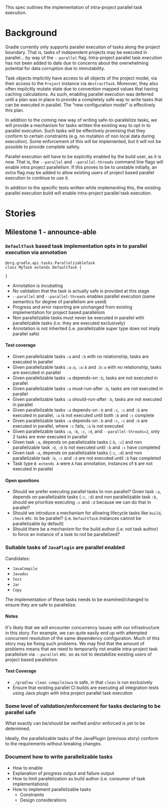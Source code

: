 This spec outlines the implementation of intra-project parallel task execution.

# Background

Gradle currently only supports parallel execution of tasks along the project boundary.
That is, tasks of independent projects may be executed in parallel… by way of the `--parallel` flag.
Intra-project parallel task execution has not been added to date due to concerns about the overwhelming potential for data corruption due to immutability.

Task objects implicitly have access to all objects of the project model, via their access to the `Project` instance via `AbstractTask`.
Moreover, they also often implicitly mutate state due to convention mapped values that having caching calculations.
As such, enabling parallel execution was deferred until a plan was in place to provide a completely safe way to write tasks that can be executed in parallel.
The “new configuration model” is effectively this plan.

In addition to the coming new way of writing safe-to-parallelize tasks, we will provide a mechanism for tasks written the existing way to opt in to parallel execution.
Such tasks will be effectively promising that they conform to certain constraints (e.g. no mutation of non local data during execution).
Some enforcement of this will be implemented, but it will not be possible to provide complete safety.

Parallel execution will have to be explicitly enabled by the build user, as it is now.
That is, the `--parallel` and `--parallel-threads` command line flags will enable intra project parallelism.
If this proves to be to unstable initially, an extra flag may be added to allow existing users of project based parallel execution to continue to use it.

In addition to the specific tests written while implementing this, the existing parallel execution build will enable intra-project parallel task execution.

# Stories

## Milestone 1 - announce-able

### `DefaultTask` based task implementation opts in to parallel execution via annotation

    @org.gradle.api.tasks.ParallelizableTask
    class MyTask extends DefaultTask {
    
    }
    
- Annotation is incubating
- No validation that the task is actually safe is provided at this stage
- `--parallel` and `--parallel-threads` enables parallel execution (same semantics for degree of parallelism are used)
- Progress and error reporting are unchanged from existing implementation for project based parallelism
- Non parallelizable tasks must never be executed in parallel with parallelizable tasks (i.e. they are executed exclusively)
- Annotation is not inherited (i.e. parallelizable super type does not imply parallel safe)

#### Test coverage

- Given parallelizable tasks `:a` and `:b` with no relationship, tasks are executed in parallel
- Given parallelizable tasks `:a:a`, `:a:b` and `:b:a` with no relationship, tasks are executed in parallel
- Given parallelizable tasks `:a` depends-on `:b`, tasks are not executed in parallel
- Given parallelizable tasks `:a` must-run-after `:b`, tasks are not executed in parallel
- Given parallelizable tasks `:a` should-run-after `:b`, tasks are not executed in parallel
- Given parallelizable tasks `:a` depends-on `:b` and `:c`, `:c` and `:b` are executed in parallel, `:a` is not executed until both `:b` and `:c` complete
- Given parallelizable tasks `:a` depends-on `:b` and `:c`, `:c` and `:b` are executed in parallel, where `:c` fails, `:a` is not executed
- Given parallelizable tasks `:a`, `:b`, `:c`, `:d`, and `--parallel-threads=2`, only 2 tasks are ever executed in parallel
- Given task `:a`, depends on parallelizable tasks (`:b`, `:c`) and non parallelizable task `:d`, `:d` is not executed until `:b` and `:c` have completed
- Given task `:a`, depends on parallelizable tasks (`:c`, `:d`) and non parallelizable task `:b`, `:c` and `:d` are not executed until `:b` has completed
- Task type `B extends A` were `A` has annotation, instances of `B` are not executed in parallel 

#### Open questions

- Should we prefer executing parallel tasks to non parallel? Given task `:a`, depends on parallelizable tasks (`:c`, `:d`) and non parallelizable task `:b`, should we prioritize executing `:c` and `:d` because we can do that in parallel?
- Should we introduce a mechanism for allowing lifecycle tasks like `build`, `check` etc. to be parallel? (i.e. `DefaultTask` instances cannot be parallelizable by default)
- Should there be a mechanism for the build author (i.e. not task author) to force an instance of a task to not be parallelized?

### Suitable tasks of `JavaPlugin` are parallel enabled

Candidates:

- `JavaCompile`
- `Javadoc`
- `Test`
- `Jar`
- `Copy`

The implementation of these tasks needs to be examined/changed to ensure they are safe to parallelize.

#### Notes

It's likely that we will encounter concurrency issues with our infrastructure in this story.
For example, we can quite easily end up with attempted concurrent resolution of the same dependency configuration.
Much of this story may be fixing such problems.
We may find that the amount of problems means that we need to temporarily not enable intra-project task parallelism via `--parallel` etc. so as not to destabilize existing users of project based parallelism.

#### Test Coverage

- `./gradlew clean compileJava` is safe, in that `clean` is run exclusively 
- Ensure that existing parallel CI builds are executing all integration tests using Java plugin with intra project parallel task execution

### Some level of validation/enforcement for tasks declaring to be parallel safe

What exactly can be/should be verified and/or enforced is yet to be determined.

Ideally, the parallelizable tasks of the JavaPlugin (previous story) conform to the requirements without breaking changes.

### Document how to write parallelizable tasks

- How to enable
- Explanation of progress output and failure output
- How to limit parallelization as build author (i.e. consumer of task implementations)
- How to implement parallelizable tasks
    - Constraints
    - Design considerations